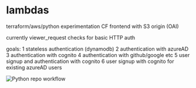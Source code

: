 # lambdas

terraform/aws/python experimentation
CF frontend with S3 origin (OAI)

currently viewer_request checks for basic HTTP auth

goals:
1 stateless authentication (dynamodb)
2 authentication with azureAD
3 authentication with cognito
4 authentication with github/google etc
5 user signup and authentication with cognito
6 user signup with cognito for existing azureAD users


![Python repo workflow](https://github.com/dnsinogeorgos/lambdas/workflows/Python%20repo%20workflow/badge.svg?branch=main)
